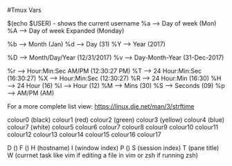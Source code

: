 #Tmux Vars

$(echo $USER) - shows the current username
%a --> Day of week (Mon)
%A --> Day of week Expanded (Monday)

%b --> Month (Jan)
%d --> Day (31)
%Y --> Year (2017)

%D --> Month/Day/Year (12/31/2017)
%v --> Day-Month-Year (31-Dec-2017)

%r --> Hour:Min:Sec AM/PM (12:30:27 PM)
%T --> 24 Hour:Min:Sec (16:30:27)
%X --> Hour:Min:Sec (12:30:27)
%R --> 24 Hour:Min (16:30)
%H --> 24 Hour (16)
%l --> Hour (12)
%M --> Mins (30)
%S --> Seconds (09)
%p --> AM/PM (AM)

For a more complete list view: https://linux.die.net/man/3/strftime

colour0 (black)
colour1 (red)
colour2 (green)
colour3 (yellow)
colour4 (blue)
colour7 (white)
colour5 colour6 colour7 colour8 colour9 colour10 colour11 colour12 colour13 colour14 colour15 colour16 colour17

D ()
F ()
H (hostname)
I (window index)
P ()
S (session index)
T (pane title)
W (currnet task like vim if editing a file in vim or zsh if running zsh)
